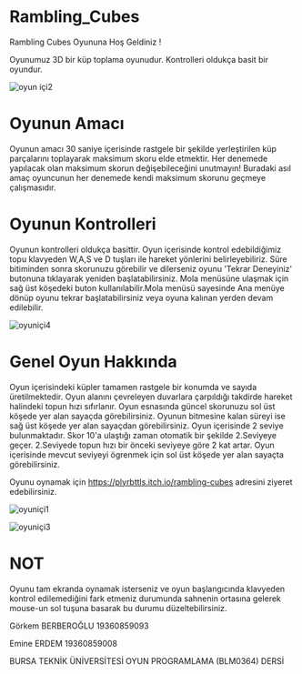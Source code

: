 # Rambling_Cubes
 Rambling Cubes Oyununa Hoş Geldiniz !
 
 Oyunumuz 3D bir küp toplama oyunudur. Kontrolleri oldukça basit bir oyundur.
 

 ![oyun içi2](https://user-images.githubusercontent.com/56408971/150638300-12fcffca-19a8-4d06-9fa1-db0d743772bf.jpg)


 
# Oyunun Amacı  
 Oyunun amacı 30 saniye içerisinde rastgele bir şekilde yerleştirilen küp parçalarını toplayarak maksimum skoru elde etmektir. Her denemede yapılacak olan maksimum skorun değişebileceğini unutmayın! Buradaki asıl amaç oyuncunun her denemede kendi maksimum skorunu geçmeye çalışmasıdır.
 
# Oyunun Kontrolleri
 Oyunun kontrolleri oldukça basittir. Oyun içerisinde kontrol edebildiğimiz topu klavyeden W,A,S ve D tuşları ile hareket yönlerini belirleyebiliriz. Süre bitiminden sonra skorunuzu görebilir ve dilerseniz oyunu 'Tekrar Deneyiniz' butonuna tıklayarak yeniden başlatabilirsiniz. Mola menüsüne ulaşmak için sağ üst köşedeki buton kullanılabilir.Mola menüsü sayesinde Ana menüye dönüp oyunu tekrar başlatabilirsiniz veya oyuna kalınan yerden devam edilebilir.
 
 
 ![oyuniçi4](https://user-images.githubusercontent.com/56408971/150638323-6f282ad0-6421-4962-a9ba-168640b37982.jpg)


 
# Genel Oyun Hakkında

 Oyun içerisindeki küpler tamamen rastgele bir konumda ve sayıda üretilmektedir. Oyun alanını çevreleyen duvarlara çarpıldığı takdirde hareket halindeki topun hızı sıfırlanır. Oyun esnasında güncel skorunuzu sol üst köşede yer alan sayaçda görebilirsiniz. Oyunun bitmesine kalan süreyi ise sağ üst köşede yer alan sayaçdan görebilirsiniz. Oyun içerisinde 2 seviye bulunmaktadır. Skor 10'a ulaştığı zaman otomatik bir şekilde 2.Seviyeye geçer. 2.Seviyede topun hızı bir önceki seviyeye göre 2 kat artar. Oyun içerisinde mevcut seviyeyi ögrenmek için sol üst köşede yer alan sayaçta görebilirsiniz. 
 
  Oyunu oynamak için https://plyrbttls.itch.io/rambling-cubes adresini ziyeret edebilirsiniz.
 
 ![oyuniçi1](https://user-images.githubusercontent.com/56408971/150638344-f21468ff-def0-496b-918d-fbc3f80bbc2b.jpg)

 
 ![oyuniçi3](https://user-images.githubusercontent.com/56408971/150638329-04290728-8ece-4bec-a2d3-bed0154e0417.jpg)

 
   # NOT
   Oyunu tam ekranda oynamak isterseniz ve oyun başlangıcında klavyeden kontrol edilemediğini fark etmeniz durumunda sahnenin ortasına gelerek mouse-un sol tuşuna basarak bu durumu düzeltebilirsiniz.
 
 
Görkem BERBEROĞLU 
19360859093


Emine ERDEM
19360859008


BURSA TEKNİK ÜNİVERSİTESİ
OYUN PROGRAMLAMA (BLM0364) DERSİ  

